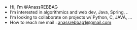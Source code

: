 - Hi, I’m @AnassREBBAG
- I’m interested in algorithmics and web dev, Java, Spring, ..
- I’m looking to collaborate on projects w/ Python, C, JAVA, ...
- How to reach me mail : anassrebbag1@gmail.com
                           

<!---
AnassREBBAG/AnassREBBAG is a ✨ special ✨ repository because its `README.md` (this file) appears on your GitHub profile.
You can click the Preview link to take a look at your changes.
--->
